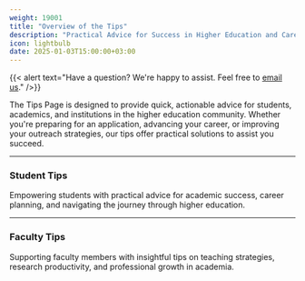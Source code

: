 ```yaml
---
weight: 19001
title: "Overview of the Tips"
description: "Practical Advice for Success in Higher Education and Careers"
icon: lightbulb
date: 2025-01-03T15:00:00+03:00
---
```


{{< alert text="Have a question? We're happy to assist. Feel free to [email us](mailto:support@highereduspot.com)." />}}

The Tips Page is designed to provide quick, actionable advice for students, academics, and institutions in the higher education community. Whether you're preparing for an application, advancing your career, or improving your outreach strategies, our tips offer practical solutions to assist you succeed.

---

### **Student Tips**
Empowering students with practical advice for academic success, career planning, and navigating the journey through higher education.

---

### **Faculty Tips**
Supporting faculty members with insightful tips on teaching strategies, research productivity, and professional growth in academia.